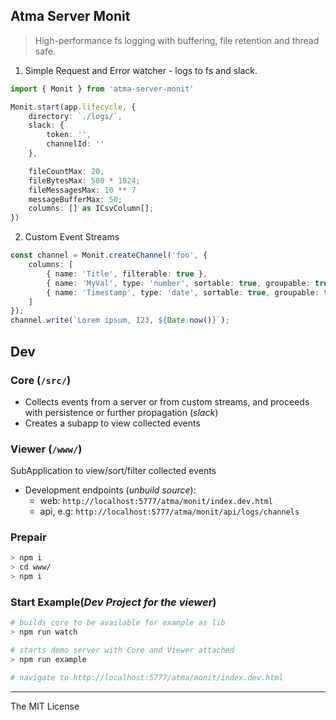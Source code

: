 Atma Server Monit
-----

> High-performance fs logging with buffering, file retention and thread safe.

1. Simple Request and Error watcher - logs to fs and slack.

```ts
import { Monit } from 'atma-server-monit'

Monit.start(app.lifecycle, {
    directory: `./logs/`,
    slack: {
        token: '',
        channelId: ''
    },

    fileCountMax: 20,
    fileBytesMax: 500 * 1024;
    fileMessagesMax: 10 ** 7
    messageBufferMax: 50;
    columns: [] as ICsvColumn[];
})
```

2. Custom Event Streams

```ts
const channel = Monit.createChannel('foo', {
    columns: [
        { name: 'Title', filterable: true },
        { name: 'MyVal', type: 'number', sortable: true, groupable: true },
        { name: 'Timestamp', type: 'date', sortable: true, groupable: true },
    ]
});
channel.write(`Lorem ipsum, 123, ${Date.now()}`);
```

## Dev

### Core (`/src/`)

* Collects events from a server or from custom streams, and proceeds with persistence or further propagation (_slack_)
* Creates a subapp to view collected events

### Viewer (`/www/`)

SubApplication to view/sort/filter collected events

* Development endpoints (_unbuild source_):
    * web: `http://localhost:5777/atma/monit/index.dev.html`
    * api, e.g: `http://localhost:5777/atma/monit/api/logs/channels`


### Prepair

```sh
> npm i
> cd www/
> npm i
```

### Start Example(_Dev Project for the viewer_)

```sh
# builds core to be available for example as lib
> npm run watch

# starts demo server with Core and Viewer attached
> npm run example

# navigate to http://localhost:5777/atma/monit/index.dev.html
```

----
The MIT License
